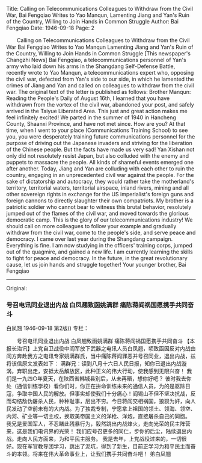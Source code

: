 Title: Calling on Telecommunications Colleagues to Withdraw from the Civil War, Bai Fengqiao Writes to Yao Manqun, Lamenting Jiang and Yan's Ruin of the Country, Willing to Join Hands in Common Struggle
Author: Bai Fengqiao
Date: 1946-09-18
Page: 2

　　Calling on Telecommunications Colleagues to Withdraw from the Civil War
    Bai Fengqiao Writes to Yao Manqun
    Lamenting Jiang and Yan's Ruin of the Country, Willing to Join Hands in Common Struggle
    [This newspaper's Changzhi News] Bai Fengqiao, a telecommunications personnel of Yan's army who laid down his arms in the Shangdang Self-Defense Battle, recently wrote to Yao Manqun, a telecommunications expert who, opposing the civil war, defected from Yan's side to our side, in which he lamented the crimes of Jiang and Yan and called on colleagues to withdraw from the civil war. The original text of the letter is published as follows:
    Brother Manqun: Reading the People's Daily of August 16th, I learned that you have withdrawn from the vortex of the civil war, abandoned your post, and safely arrived in the Taiyue Liberated Area. This just and great action makes me feel infinitely excited!
    We parted in the summer of 1940 in Hancheng County, Shaanxi Province, and have not met since. How are you?
    At that time, when I went to your place (Communications Training School) to see you, you were desperately training future communications personnel for the purpose of driving out the Japanese invaders and striving for the liberation of the Chinese people. But the facts have made us very sad! Yan Xishan not only did not resolutely resist Japan, but also colluded with the enemy and puppets to massacre the people. All kinds of shameful events emerged one after another. Today, Jiang and Yan are colluding with each other to ruin the country, engaging in an unprecedented civil war against the people. For the sake of dictatorship and autocracy, they would rather take the motherland's territory, territorial waters, territorial airspace, inland rivers, mining and all other sovereign rights in exchange for the US imperialist's foreign guns and foreign cannons to directly slaughter their own compatriots.
    My brother is a patriotic soldier who cannot bear to witness this brutal behavior, resolutely jumped out of the flames of the civil war, and moved towards the glorious democratic camp. This is the glory of our telecommunications industry!
    We should call on more colleagues to follow your example and gradually withdraw from the civil war, come to the people's side, and serve peace and democracy.
    I came over last year during the Shangdang campaign. Everything is fine. I am now studying in the officers' training corps, jumped out of the quagmire, and gained a new life. I am currently learning the skills to fight for peace and democracy. In the future, in the great revolutionary cause, let us join hands and struggle together!
     Your younger brother, Bai Fengqiao



<hr /> 

Original: 


### 号召电讯同业退出内战  白凤翘致函姚满群  痛陈蒋阎祸国愿携手共同奋斗
白凤翘
1946-09-18
第2版()
专栏：

　　号召电讯同业退出内战
    白凤翘致函姚满群
    痛陈蒋阎祸国愿携手共同奋斗
    【本报长治讯】上党自卫战役中阎军放下武器之电讯人员白凤翘，顷致函因反对内战由阎方奔赴我方之电讯专家姚满群氏，当中痛陈蒋阎罪恶并号召同业，退出内战，兹将该信原文发表如下：
    满群兄：读到八月十六日人民日报，知你已退出内战漩涡，弃职出走，安抵太岳解放区，此种正义的伟大行动，使我感到无限兴奋！
    我们是一九四○年夏天，在陕西省韩城县别后，从未再晤，想你好吧？
    彼时我去你处（通信训练学校）看你们时，你正在拚命训练未来的通信人员，为的是驱除日寇，争取中国人民的解放。但事实却使我们十分痛心！阎锡山不但不坚决抗战，反而勾结敌伪屠杀人民，种种耻事，层出不穷。今日蒋阎交相祸国，狼狈为奸，向人民发动了空前未有的大内战。为了独裁专制，宁愿拿上祖国的领土、领海、领空、内河、矿业等一切主权，换取美帝国主义的洋枪、洋炮，直接屠杀自己的同胞。
    我兄是爱国军人，不忍睹此残暴行为，毅然跳出内战烽火，走向光荣的民主阵营来，这是我们电讯界的光荣！
    我们应号召更多的同仁，步你的后尘，陆续退出内战。走向人民方面来，为和平民主服务。
    我是去年，上党战役过来的，一切很好。现在军官教导团学习，跳出了泥坑，得到了新生，目前正学习为和平民主而奋斗的本领。将来在伟大革命事业上，让我们携手共同奋斗吧！
     弟白凤翘
